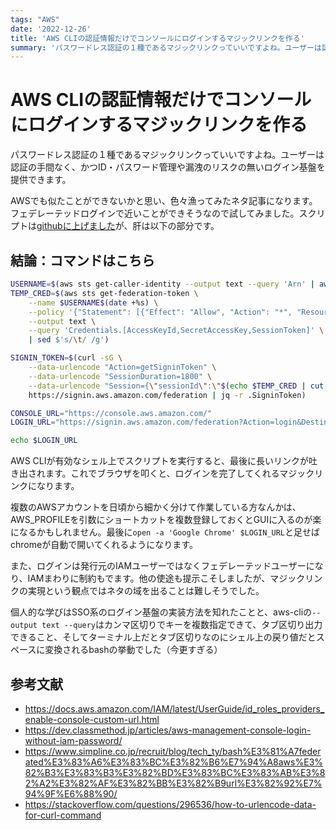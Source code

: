 ```yaml
---
tags: "AWS"
date: '2022-12-26'
title: 'AWS CLIの認証情報だけでコンソールにログインするマジックリンクを作る'
summary: 'パスワードレス認証の１種であるマジックリンクっていいですよね。ユーザーは認証の手間なく、かつID・パスワード管理や漏洩のリスクの無いログイン基盤を提供できます。  AWSでも似たことができないかと思い、色々漁ってみたネタ記事になります。フェデレーテッドログインで近いことができそうなので試してみました。'
---
```


# AWS CLIの認証情報だけでコンソールにログインするマジックリンクを作る

パスワードレス認証の１種であるマジックリンクっていいですよね。ユーザーは認証の手間なく、かつID・パスワード管理や漏洩のリスクの無いログイン基盤を提供できます。

AWSでも似たことができないかと思い、色々漁ってみたネタ記事になります。フェデレーテッドログインで近いことができそうなので試してみました。スクリプトは[githubに上げました](https://github.com/umihico/aws-magic-link)が、肝は以下の部分です。

## 結論：コマンドはこちら

```bash
USERNAME=$(aws sts get-caller-identity --output text --query 'Arn' | awk -F/ '{print $NF}')
TEMP_CRED=$(aws sts get-federation-token \
    --name $USERNAME$(date +%s) \
    --policy '{"Statement": [{"Effect": "Allow", "Action": "*", "Resource": "*"}]}' \
    --output text \
    --query 'Credentials.[AccessKeyId,SecretAccessKey,SessionToken]' \
    | sed $'s/\t/ /g')

SIGNIN_TOKEN=$(curl -sG \
    --data-urlencode "Action=getSigninToken" \
    --data-urlencode "SessionDuration=1800" \
    --data-urlencode "Session={\"sessionId\":\"$(echo $TEMP_CRED | cut -d ' ' -f1)\",\"sessionKey\":\"$(echo $TEMP_CRED | cut -d ' ' -f2)\",\"sessionToken\":\"$(echo $TEMP_CRED | cut -d ' ' -f3)\"}" \
    https://signin.aws.amazon.com/federation | jq -r .SigninToken)

CONSOLE_URL="https://console.aws.amazon.com/"
LOGIN_URL="https://signin.aws.amazon.com/federation?Action=login&Destination=${CONSOLE_URL}&SigninToken=${SIGNIN_TOKEN}"

echo $LOGIN_URL
```

AWS CLIが有効なシェル上でスクリプトを実行すると、最後に長いリンクが吐き出されます。これでブラウザを叩くと、ログインを完了してくれるマジックリンクになります。

複数のAWSアカウントを日頃から細かく分けて作業している方なんかは、AWS_PROFILEを引数にショートカットを複数登録しておくとGUIに入るのが楽になるかもしれません。最後に`open -a 'Google Chrome' $LOGIN_URL`と足せばchromeが自動で開いてくれるようになります。

また、ログインは発行元のIAMユーザーではなくフェデレーテッドユーザーになり、IAMまわりに制約もでます。他の使途も提示こそしましたが、マジックリンクの実現という観点ではネタの域を出ることは難しそうでした。

個人的な学びはSSO系のログイン基盤の実装方法を知れたことと、aws-cliの`--output text --query`はカンマ区切りでキーを複数指定できて、タブ区切り出力できること、そしてターミナル上だとタブ区切りなのにシェル上の戻り値だとスペースに変換されるbashの挙動でした（今更すぎる）

## 参考文献

- https://docs.aws.amazon.com/IAM/latest/UserGuide/id_roles_providers_enable-console-custom-url.html
- https://dev.classmethod.jp/articles/aws-management-console-login-without-iam-password/
- https://www.simpline.co.jp/recruit/blog/tech_ty/bash%E3%81%A7federated%E3%83%A6%E3%83%BC%E3%82%B6%E7%94%A8aws%E3%82%B3%E3%83%B3%E3%82%BD%E3%83%BC%E3%83%AB%E3%82%A2%E3%82%AF%E3%82%BB%E3%82%B9url%E3%82%92%E7%94%9F%E6%88%90/
- https://stackoverflow.com/questions/296536/how-to-urlencode-data-for-curl-command
